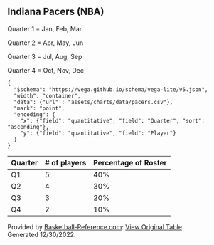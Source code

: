 ## Indiana Pacers (NBA)

Quarter 1 = Jan, Feb, Mar

Quarter 2 = Apr, May, Jun

Quarter 3 = Jul, Aug, Sep

Quarter 4 = Oct, Nov, Dec


```vegalite
{
  "$schema": "https://vega.github.io/schema/vega-lite/v5.json",
  "width": "container",
  "data": {"url" : "assets/charts/data/pacers.csv"},
  "mark": "point",
  "encoding": {
    "x": {"field": "quantitative", "field": "Quarter", "sort": "ascending"},
    "y": {"field": "quantitative", "field": "Player"}
  }
}
```

|Quarter | # of players | Percentage of Roster|
|-----|---- | ------- |
|Q1   | 5   | 40%     |
|Q2   | 4   | 30%     |
|Q3   | 3   | 20%     |
|Q4   | 2   | 10%     |

Provided by <a href="https://www.sports-reference.com/sharing.html?utm_source=direct&utm_medium=Share&utm_campaign=ShareTool">Basketball-Reference.com</a>: <a href="https://www.basketball-reference.com/teams/IND/2023.html?sr&utm_source=direct&utm_medium=Share&utm_campaign=ShareTool#roster">View Original Table</a><br>Generated 12/30/2022.